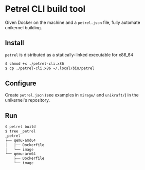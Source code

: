 # Petrel CLI build tool

Given Docker on the machine and a `petrel.json` file, fully automate unikernel building.

## Install

`petrel` is distributed as a statically-linked executable for x86_64

```bash
$ chmod +x ./petrel-cli.x86
$ cp ./petrel-cli.x86 ~/.local/bin/petrel
```

## Configure

Create `petrel.json` (see examples in `mirage/` and `unikraft/`) in the
unikernel's repository.

## Run

```bash
$ petrel build
$ tree _petrel
_petrel
├── qemu-amd64
│   ├── Dockerfile
│   └── image
└── qemu-arm64
    ├── Dockerfile
    └── image
```
